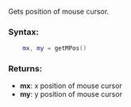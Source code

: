 Gets position of mouse cursor.

### Syntax:
```Lua
    mx, my = getMPos()
```
### Returns:

* **mx**: x position of mouse cursor
* **my**: y position of mouse cursor
